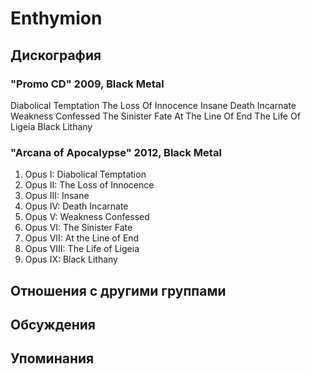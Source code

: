 # Enthymion



## Дискография

### "Promo CD" 2009, Black Metal

Diabolical Temptation
The Loss Of Innocence
Insane
Death Incarnate
Weakness Confessed
The Sinister Fate
At The Line Of End
The Life Of Ligeia
Black Lithany

### "Arcana of Apocalypse" 2012, Black Metal

1.	 Opus I: Diabolical Temptation		 
2.	 Opus II: The Loss of Innocence		 
3.	 Opus III: Insane		 
4.	 Opus IV: Death Incarnate		 
5.	 Opus V: Weakness Confessed		 
6.	 Opus VI: The Sinister Fate		 
7.	 Opus VII: At the Line of End		 
8.	 Opus VIII: The Life of Ligeia		 
9.	 Opus IX: Black Lithany


## Отношения с другими группами


## Обсуждения


## Упоминания

